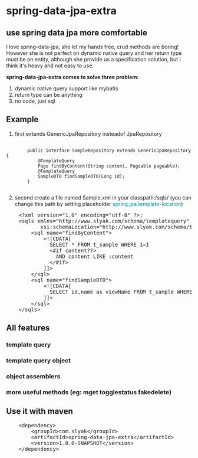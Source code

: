 # spring-data-jpa-extra
## use spring data jpa more comfortable
I love spring-data-jpa, she let my hands free, crud methods are boring! However she is not perfect on dynamic native query and her return type must be an entity, although she provide us a specification solution, but i think it's heavy and not easy to use.

<b>spring-data-jpa-extra comes to solve three problem:</b>
1. dynamic native query support like mybatis
2. return type can be anything
3. no code, just sql

## Example
1. first extends GenericJpaRepository insteadof JpaRepository
<pre>
    <code>
        public interface SampleRepository extends GenericJpaRepository<Sample, Long> {
            @TemplateQuery
            Page<Sample> findByContent(String content, Pageable pageable);
            @TemplateQuery
            SampleDTO findSampleDTO(Long id);
        }
    </code>
</pre>

2. second create a file named Sample.xml in your classpath:/sqls/ (you can change this path by setting placeholder <font color="#008B8B">spring.jpa.template-location</font>)
<pre>
    &lt;?xml version="1.0" encoding="utf-8" ?&gt;;
    &lt;sqls xmlns="http://www.slyak.com/schema/templatequery" xmlns:xsi="http://www.w3.org/2001/XMLSchema-instance"
           xsi:schemaLocation="http://www.slyak.com/schema/templatequery http://www.slyak.com/schema/templatequery.xsd"&gt
        &lt;sql name="findByContent"&gt;
            &lt;![CDATA[
              SELECT * FROM t_sample WHERE 1=1
              &lt;#if content??&gt;
                AND content LIKE :content
              &lt;/#if&gt;
            ]]&gt;
        &lt;/sql&gt;
        &lt;sql name="findSampleDTO"&gt;
            &lt;![CDATA[
              SELECT id,name as viewName FROM t_sample WHERE id=:id
            ]]&gt;
        &lt;/sql&gt;
    &lt;/sqls&gt;
</pre>

## All features
### template query

### template query object

### object assemblers

### more useful methods (eg: mget togglestatus fakedelete)

## Use it with maven
<pre>
    &lt;dependency&gt;
        &lt;groupId&gt;com.slyak&lt;/groupId&gt;
        &lt;artifactId&gt;spring-data-jpa-extra&lt;/artifactId&gt;
        &lt;version&gt;1.0.0-SNAPSHOT&lt;/version&gt;
    &lt;/dependency&gt;
</pre>
